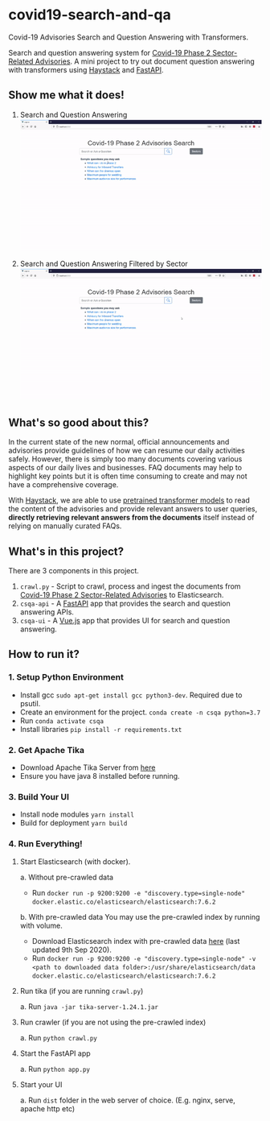# covid19-search-and-qa
Covid-19 Advisories Search and Question Answering with Transformers.

Search and question answering system for [Covid-19 Phase 2 Sector-Related Advisories](https://www.moh.gov.sg/covid-19/phase-2-sector-related-advisories).
A mini project to try out document question answering with transformers using [Haystack](https://github.com/deepset-ai/haystack) and [FastAPI](https://github.com/tiangolo/fastapi).

## Show me what it does!
1. Search and Question Answering
![queston-answering](./qa.gif)

2. Search and Question Answering Filtered by Sector
![queston-answering-filter](./qa-filter.gif)

## What's so good about this?
In the current state of the new normal, official announcements and advisories provide guidelines of how we can resume our daily activities safely. However, there is simply too many documents covering various aspects of our daily lives and businesses. FAQ documents may help to highlight key points but it is often time consuming to create and may not have a comprehensive coverage.

With [Haystack](https://github.com/deepset-ai/haystack), we are able to use [pretrained transformer models](https://huggingface.co/deepset/roberta-base-squad2) to read the content of the advisories and provide relevant answers to user queries, **directly retrieving relevant answers from the documents** itself instead of relying on manually curated FAQs.

## What's in this project?
There are 3 components in this project.
1. `crawl.py` - Script to crawl, process and ingest the documents from [Covid-19 Phase 2 Sector-Related Advisories](https://www.moh.gov.sg/covid-19/phase-2-sector-related-advisories) to Elasticsearch.
2. `csqa-api` - A [FastAPI](https://github.com/tiangolo/fastapi) app that provides the search and question answering APIs.
3. `csqa-ui` - A [Vue.js](https://vuejs.org/) app that provides UI for search and question answering.

## How to run it?

### 1. Setup Python Environment
- Install gcc `sudo apt-get install gcc python3-dev`. Required due to psutil.
- Create an environment for the project. `conda create -n csqa python=3.7`
- Run `conda activate csqa`
- Install libraries `pip install -r requirements.txt`

### 2. Get Apache Tika 
- Download Apache Tika Server from [here](https://www.apache.org/dyn/closer.cgi/tika/tika-server-1.24.1.jar)
- Ensure you have java 8 installed before running.

### 3. Build Your UI
- Install node modules `yarn install`
- Build for deployment `yarn build`

### 4. Run Everything!
1. Start Elasticsearch (with docker).
    
    a. Without pre-crawled data
    - Run `docker run -p 9200:9200 -e "discovery.type=single-node" docker.elastic.co/elasticsearch/elasticsearch:7.6.2`
        
    b. With pre-crawled data You may use the pre-crawled index by running with volume. 
    - Download Elasticsearch index with pre-crawled data [here](https://drive.google.com/file/d/12FDd09Ehg_6fVwG2TD-qAqxVrrPe-Avr/view?usp=sharing) (last updated 9th Sep 2020).
    - Run `docker run -p 9200:9200 -e "discovery.type=single-node" -v <path to downloaded data folder>:/usr/share/elasticsearch/data docker.elastic.co/elasticsearch/elasticsearch:7.6.2`

3. Run tika (if you are running `crawl.py`)

    a. Run `java -jar tika-server-1.24.1.jar`

2. Run crawler (if you are not using the pre-crawled index)

    a. Run `python crawl.py`

3. Start the FastAPI app

    a. Run `python app.py`

4. Start your UI

    a. Run `dist` folder in the web server of choice. (E.g. nginx, serve, apache http etc)